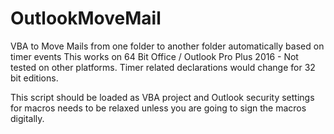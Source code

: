 # OutlookMoveMail
VBA to Move Mails from one folder to another folder automatically based on timer events
This works on 64 Bit Office / Outlook Pro Plus 2016 - Not tested on other platforms. 
Timer related declarations would change for 32 bit editions.

This script should be loaded as VBA project and Outlook security settings for macros needs to be relaxed unless you are going to sign the macros digitally. 
